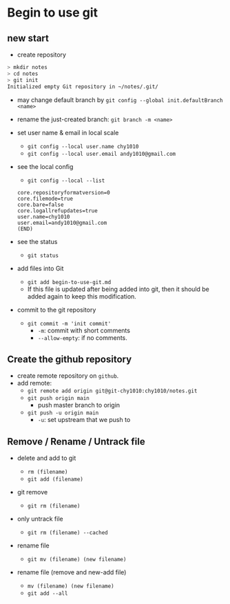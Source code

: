 # Begin to use git

## new start

- create repository
```bash
> mkdir notes
> cd notes
> git init
Initialized empty Git repository in ~/notes/.git/
```

- may change default branch by `git config --global init.defaultBranch <name>`
- rename the just-created branch: `git branch -m <name>`

- set user name & email in local scale
    * `git config --local user.name chy1010`
    * `git config --local user.email andy1010@gmail.com`

- see the local config
    * `git config --local --list`
    ```text
    core.repositoryformatversion=0
    core.filemode=true
    core.bare=false
    core.logallrefupdates=true
    user.name=chy1010
    user.email=andy1010@gmail.com
    (END)
    ```

- see the status
    * `git status`

- add files into Git
    * `git add begin-to-use-git.md`
    * If this file is updated after being added into git, 
      then it should be added again to keep this modification.

- commit to the git repository
    * `git commit -m 'init commit'`
        + `-m`: commit with short comments
        + `--allow-empty`: if no comments.

## Create the github repository

- create remote repository on `github`.
- add remote:
    * `git remote add origin git@git-chy1010:chy1010/notes.git`
    * `git push origin main`
        + push master branch to origin
    * `git push -u origin main`
        + `-u`: set upstream that we push to

## Remove / Rename / Untrack file

- delete and add to git
    * `rm (filename)`
    * `git add (filename)`

- git remove
    * `git rm (filename)`

- only untrack file
    * `git rm (filename) --cached`

- rename file
    * `git mv (filename) (new filename)`

- rename file (remove and new-add file)
    * `mv (filename) (new filename)`
    * `git add --all`